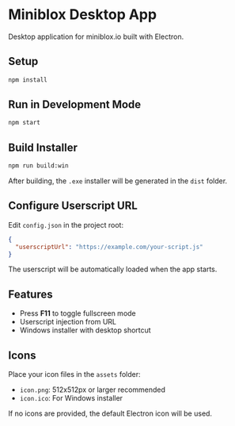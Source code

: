 # Miniblox Desktop App

Desktop application for miniblox.io built with Electron.

## Setup

```bash
npm install
```

## Run in Development Mode

```bash
npm start
```

## Build Installer

```bash
npm run build:win
```

After building, the `.exe` installer will be generated in the `dist` folder.

## Configure Userscript URL

Edit `config.json` in the project root:

```json
{
  "userscriptUrl": "https://example.com/your-script.js"
}
```

The userscript will be automatically loaded when the app starts.

## Features

- Press **F11** to toggle fullscreen mode
- Userscript injection from URL
- Windows installer with desktop shortcut

## Icons

Place your icon files in the `assets` folder:
- `icon.png`: 512x512px or larger recommended
- `icon.ico`: For Windows installer

If no icons are provided, the default Electron icon will be used.
